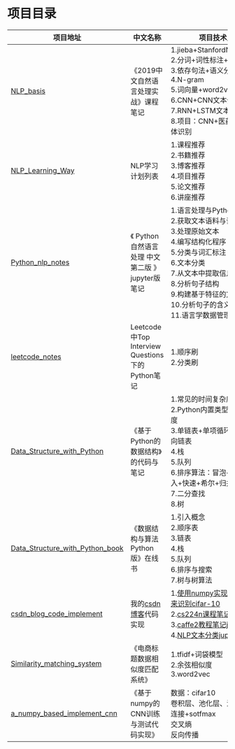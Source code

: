 # 项目目录
 
| 项目地址 | 中文名称 | 项目技术点 |
|---| ----- | -------- |
| [NLP_basis](https://github.com/JackKuo666/NLP_basis) | 《2019中文自然语言处理实战》课程笔记 | 1.jieba+StanfordNLP+hanlp<br>2.分词+词性标注+NER<br>3.依存句法+语义分析<br>4.N-gram<br>5.词向量+word2vec<br>6.CNN+CNN文本分类<br>7.RNN+LSTM文本分类<br>8.项目：CNN+医药保险命名体识别 |
| [NLP_Learning_Way](https://github.com/JackKuo666/NLP_Learning_Way) | NLP学习计划列表 | 1.课程推荐<br>2.书籍推荐<br>3.博客推荐<br>4.项目推荐<br>5.论文推荐<br>6.讲座推荐 |
| [Python_nlp_notes](https://github.com/JackKuo666/Python_nlp_notes) | 《 Python 自然语言处理 中文第二版 》jupyter版笔记 | 1.语言处理与Python基础<br>2.获取文本语料与词汇资源<br>3.处理原始文本<br>4.编写结构化程序<br>5.分类与词汇标注<br>6.文本分类<br>7.从文本中提取信息<br>8.分析句子结构<br>9.构建基于特征的文法<br>10.分析句子的含义<br>11.语言学数据管理 |
| [leetcode_notes](https://github.com/JackKuo666/leetcode_notes) | Leetcode中Top Interview Questions下的Python笔记 | 1.顺序刷<br>2.分类刷 |
| [Data_Structure_with_Python](https://github.com/JackKuo666/Data_Structure_with_Python) | 《基于Python的数据结构》的代码与笔记 | 1.常见的时间复杂度<br>2.Python内置类型时间复杂度<br>3.单链表+单项循环链表+双向链表<br>4.栈<br>5.队列<br>6.排序算法：冒泡+选择+插入+快速+希尔+归并<br>7.二分查找<br>8.树 |
| [Data_Structure_with_Python_book](https://jackkuo666.github.io/Data_Structure_with_Python_book/) | 《数据结构与算法Python版》在线书 | 1.引入概念<br>2.顺序表<br>3.链表<br>4.栈<br>5.队列<br>6.排序与搜索<br>7.树与树算法 |
| [csdn_blog_code_implement](https://github.com/JackKuo666/csdn_blog_code_implement) | 我的[csdn博客](https://blog.csdn.net/weixin_37251044)代码实现 | 1.[使用numpy实现一个CNN来识别cifar-10](https://blog.csdn.net/weixin_37251044/article/details/81290728)<br>2.[cs224n课程笔记](https://blog.csdn.net/weixin_37251044/article/details/83473874)<br>3.[caffe2教程笔记jupyter版](https://github.com/JackKuo666/csdn_blog_code_implement/tree/master/caffe2)<br>4.[NLP文本分类jupyter版](https://github.com/JackKuo666/csdn_blog_code_implement/tree/master/text_classfier) |
| [Similarity_matching_system](https://github.com/JackKuo666/Similarity_matching_system) | 《电商标题数据相似度匹配系统》 | 1.tfidf+词袋模型<br>2.余弦相似度<br>3.word2vec |
|[a_numpy_based_implement_cnn](https://github.com/JackKuo666/a_numpy_based_implement_cnn)| 《基于numpy的CNN训练与测试代码实现》 | 数据：cifar10<br>卷积层、池化层、激活层、全连接+sotfmax<br>交叉熵<br>反向传播 |
